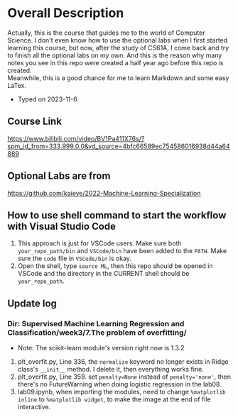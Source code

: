 # Overall Description

Actually, this is the course that guides me to the world of Computer Science. I don't even know how to use the optional labs when I first started learning this course, but now, after the study of CS61A, I come back and try to finish all the optional labs on my own. And this is the reason why many notes you see in this repo were created a half year ago before this repo is created.  
Meanwhile, this is a good chance for me to learn Markdown and some easy LaTex.

- Typed on 2023-11-6

## Course Link

<https://www.bilibili.com/video/BV1Pa411X76s/?spm_id_from=333.999.0.0&vd_source=4bfc66589ec754586016938d44a64889>

## Optional Labs are from

<https://github.com/kaieye/2022-Machine-Learning-Specialization>

## How to use shell command to start the workflow with Visual Studio Code

1. This approach is just for VSCode users. Make sure both `your_repo_path/bin` and `VSCode/bin` have been added to the `PATH`. Make sure the `code` file in `VSCode/bin` is okay.
2. Open the shell, type `source ML`, then this repo should be opened in VSCode and the directory in the CURRENT shell should be `your_repo_path`.

## Update log

### Dir: Supervised Machine Learning Regression and Classification/week3/7.The problem of overfitting/

- Note: The scikit-learn module's version right now is 1.3.2

1. plt_overfit.py, Line 336, the  `normalize` keyword no longer exists in Ridge class's `__init__` method. I delete it, then everything works fine.
2. plt_overfit.py, Line 359. set `penalty=None` instead of `penalty='none'`, then there's no FutureWarning when doing logistic regression in the lab08.
3. lab09.ipynb, when importing the modules, need to change `%matplotlib inline` to `%matplotlib widget`, to make the image at the end of file interactive.
